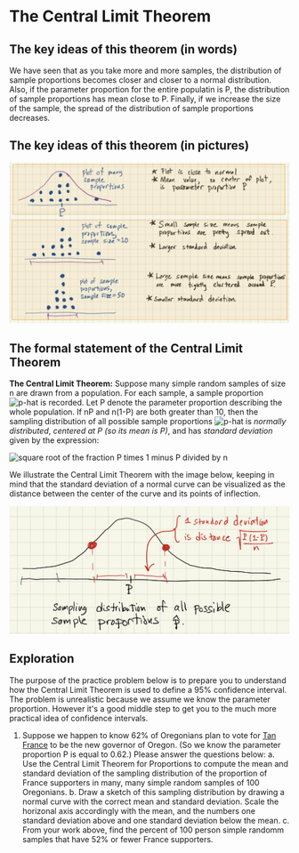 # The Central Limit Theorem

## The key ideas of this theorem (in words)
We have seen that as you take more and more samples, the distribution of sample proportions becomes closer and closer to a normal distribution. Also, if the parameter proportion for the entire populatin is P, the distribution of sample proportions has mean close to P. Finally, if we increase the size of the sample, the spread of the distribution of sample proportions decreases.

## The key ideas of this theorem (in pictures)

![Diagram showing sampling distributions as sample size increases](../images/clt_motivation.png)

## The formal statement of the Central Limit Theorem

**The Central Limit Theorem:**  Suppose many simple random samples of size n are drawn from a population.  For each sample, a sample proportion ![p-hat](https://latex.codecogs.com/gif.latex?\hat{p}) is recorded.  Let P denote the parameter proportion describing the whole population.  If nP and n(1-P) are both greater than 10, then the sampling distribution of all possible sample proportions ![p-hat](https://latex.codecogs.com/gif.latex?\hat{p}) is *normally distributed*, *centered at P (so its mean is P)*, and has *standard deviation* given by the expression:

![square root of the fraction P times 1 minus P divided by n](https://latex.codecogs.com/gif.latex?\sqrt{\frac{P(1-P)}{n}})

We illustrate the Central Limit Theorem with the image below, keeping in mind that the standard deviation of a normal curve can be visualized as the distance between the center of the curve and its points of inflection.  

![Diagram showing normal curve with center P and standard deviation from the Central Limit Theorem](../images/clt_image.png)

## Exploration

The purpose of the practice problem below is to prepare you to understand how the Central Limit Theorem is used to define a 95% confidence interval. The problem is unrealistic because we assume we know the parameter proportion.  However it's a good middle step to get you to the much more practical idea of confidence intervals.

1. Suppose we happen to know 62% of Oregonians plan to vote for [Tan France](https://en.wikipedia.org/wiki/Tan_France) to be the new governor of Oregon.  (So we know the parameter proportion P is equal to 0.62.) Please answer the questions below:
  a. Use the Central Limit Theorem for Proportions to compute the mean and standard deviation of the sampling distribution of the proportion of France supporters in many, many simple random samples of 100 Oregonians.
  b. Draw a sketch of this sampling distribution by drawing a normal curve with the correct mean and standard deviation.  Scale the horizonal axis accordingly with the mean, and the numbers one standard deviation above and one standard deviation below the mean.
  c. From your work above, find the percent of 100 person simple randomm samples that have 52% or fewer France supporters.
